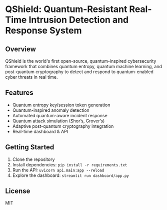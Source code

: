 # QShield: Quantum-Resistant Real-Time Intrusion Detection and Response System

## Overview

QShield is the world's first open-source, quantum-inspired cybersecurity framework that combines quantum entropy, quantum machine learning, and post-quantum cryptography to detect and respond to quantum-enabled cyber threats in real time.

## Features

- Quantum entropy key/session token generation
- Quantum-inspired anomaly detection
- Automated quantum-aware incident response
- Quantum attack simulation (Shor’s, Grover’s)
- Adaptive post-quantum cryptography integration
- Real-time dashboard & API

## Getting Started

1. Clone the repository
2. Install dependencies: `pip install -r requirements.txt`
3. Run the API: `uvicorn api.main:app --reload`
4. Explore the dashboard: `streamlit run dashboard/app.py`

## License

MIT
